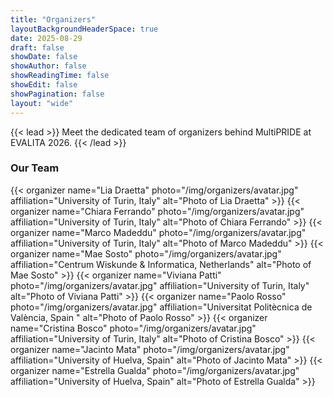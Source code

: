 ```yaml
---
title: "Organizers"
layoutBackgroundHeaderSpace: true
date: 2025-08-29
draft: false
showDate: false
showAuthor: false
showReadingTime: false
showEdit: false
showPagination: false
layout: "wide"
---
```

<style>
.prose, .prose-lg {
    max-width: none !important;
}
.container {
    max-width: 95vw !important;
}
</style>
{{< lead >}}
Meet the dedicated team of organizers behind MultiPRIDE at EVALITA 2026.
{{< /lead >}}


<div class="w-full max-w-none">
<h3>Our Team</h3>

<div class="grid grid-cols-2 md:grid-cols-3 lg:grid-cols-4 xl:grid-cols-5 gap-6 mt-8">
{{< organizer
name="Lia Draetta"
photo="/img/organizers/avatar.jpg"
affiliation="University of Turin, Italy"
alt="Photo of Lia Draetta" >}}
{{< organizer
name="Chiara Ferrando"
photo="/img/organizers/avatar.jpg"
affiliation="University of Turin, Italy"
alt="Photo of Chiara Ferrando" >}}
{{< organizer
name="Marco Madeddu"
photo="/img/organizers/avatar.jpg"
affiliation="University of Turin, Italy"
alt="Photo of Marco Madeddu" >}}
{{< organizer
name="Mae Sosto"
photo="/img/organizers/avatar.jpg"
affiliation="Centrum Wiskunde & Informatica, Netherlands"
alt="Photo of Mae Sosto" >}}
{{< organizer
name="Viviana Patti"
photo="/img/organizers/avatar.jpg"
affiliation="University of Turin, Italy"
alt="Photo of Viviana Patti" >}}
{{< organizer
name="Paolo Rosso"
photo="/img/organizers/avatar.jpg"
affiliation="Universitat Politècnica de València, Spain "
alt="Photo of Paolo Rosso" >}}
{{< organizer
name="Cristina Bosco"
photo="/img/organizers/avatar.jpg"
affiliation="University of Turin, Italy"
alt="Photo of Cristina Bosco" >}}
{{< organizer
name="Jacinto Mata"
photo="/img/organizers/avatar.jpg"
affiliation="University of Huelva, Spain"
alt="Photo of Jacinto Mata" >}}
{{< organizer
name="Estrella Gualda"
photo="/img/organizers/avatar.jpg"
affiliation="University of Huelva, Spain"
alt="Photo of Estrella Gualda" >}}
</div>

<div class="w-full max-w-none">
